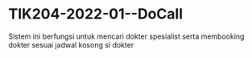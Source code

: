 # TIK204-2022-01--DoCall
Sistem ini berfungsi untuk mencari dokter spesialist  serta membooking dokter sesuai jadwal kosong si dokter
